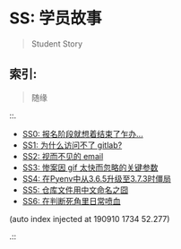 # SS: 学员故事
> Student Story

## 索引:
> 随缘

::.

- [ SS0: 报名阶段就想着结束了乍办...](190713-SS0-after101camp.md)
- [ SS1: 为什么访问不了 gitlab?](190714-SS1-ie-err.md)
- [ SS2: 视而不见的 email](190724-SS2-email-and.md)
- [ SS3: 惨案因 gif 太快而忽略的关键参数](190811-SS3-gif-project-id.md)
- [ SS4: 在Pyenv中从3.6.5升级至3.7.3时僵局](SS4-block-pyenv373.md)
- [ SS5: 仓库文件用中文命名之囧](SS5-uri-anti-chinese.md)
- [ SS6: 在判断死角里日常喷血](SS6-auto-list2str.md)

(auto index injected at 190910 1734 52.277) 

.::


